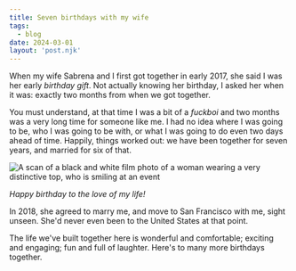 ```yaml
---
title: Seven birthdays with my wife
tags: 
  - blog
date: 2024-03-01
layout: 'post.njk'
---
```


When my wife Sabrena and I first got together in early 2017, she said I was her early _birthday gift_. Not actually knowing her birthday, I asked her when it was: exactly two months from when we got together.

You must understand, at that time I was a bit of a _fuckboi_ and two months was a very long time for someone like me. I had no idea where I was going to be, who I was going to be with, or what I was going to do even two days ahead of time. Happily, things worked out: we have been together for seven years, and married for six of that.

![A scan of a black and white film photo of a woman wearing a very distinctive top, who is smiling at an event](/img/sabrenabirthday.jpg "a photo of a beautiful woman wearing a very distinctive top. the photo is black and white and shot on film") 

_Happy birthday to the love of my life!_

In 2018, she agreed to marry me, and move to San Francisco with me, sight unseen. She'd never even been to the United States at that point. 

The life we've built together here is wonderful and comfortable; exciting and engaging; fun and full of laughter. Here's to many more birthdays together.
